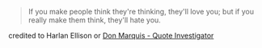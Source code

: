 
> If you make people think they're thinking, they'll love you; but if you really make them think, they'll hate you.

credited to Harlan Ellison or [Don Marquis - Quote Investigator](https://quoteinvestigator.com/2019/12/30/make/)
